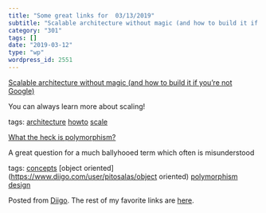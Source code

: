 ```yaml
---
title: "Some great links for  03/13/2019"
subtitle: "Scalable architecture without magic (and how to build it if you’re not Google)"
category: "301"
tags: []
date: "2019-03-12"
type: "wp"
wordpress_id: 2551
---
```

[Scalable architecture without magic (and how to build it if you’re not Google)](https://dev.to/uyouthe/scalable-architecture-without-magic-and-how-to-build-it-if-youre-not-google-336a?utm_source=Newsletter+Subscribers&utm_campaign=4262f7719c-EMAIL_CAMPAIGN_2019_02_25_01_51&utm_medium=email&utm_term=0_d8f11d5d1e-4262f7719c-154336497) 

You can always learn more about scaling!

 tags: [architecture](https://www.diigo.com/user/pitosalas/architecture) [howto](https://www.diigo.com/user/pitosalas/howto) [scale](https://www.diigo.com/user/pitosalas/scale)

 [What the heck is polymorphism?](https://dev.to/jvanbruegge/what-the-heck-is-polymorphism-nmh?utm_source=Newsletter+Subscribers&utm_campaign=4262f7719c-EMAIL_CAMPAIGN_2019_02_25_01_51&utm_medium=email&utm_term=0_d8f11d5d1e-4262f7719c-154336497) 

A great question for a much ballyhooed term which often is misunderstood 

 tags: [concepts](https://www.diigo.com/user/pitosalas/concepts) [object oriented](https://www.diigo.com/user/pitosalas/object oriented) [polymorphism](https://www.diigo.com/user/pitosalas/polymorphism) [design](https://www.diigo.com/user/pitosalas/design)

Posted from [Diigo](https://www.diigo.com). The rest of my favorite links are [here](https://www.diigo.com/user/pitosalas).